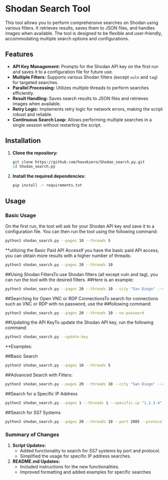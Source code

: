 # Shodan Search Tool

This tool allows you to perform comprehensive searches on Shodan using various filters. It retrieves results, saves them to JSON files, and handles images when available. The tool is designed to be flexible and user-friendly, accommodating multiple search options and configurations.

## Features

- **API Key Management:** Prompts for the Shodan API key on the first run and saves it to a configuration file for future use.
- **Multiple Filters:** Supports various Shodan filters (except `vuln` and `tag`) for targeted searches.
- **Parallel Processing:** Utilizes multiple threads to perform searches efficiently.
- **Result Handling:** Saves search results to JSON files and retrieves images when available.
- **Retry Logic:** Implements retry logic for network errors, making the script robust and reliable.
- **Continuous Search Loop:** Allows performing multiple searches in a single session without restarting the script.

## Installation

1. **Clone the repository:**
    ```bash
    git clone https://github.com/havokzero/Shodan_search.py.git
    cd Shodan_search.py
    ```

2. **Install the required dependencies:**
    ```bash
    pip install -r requirements.txt
    ```

## Usage

### Basic Usage

On the first run, the tool will ask for your Shodan API key and save it to a configuration file. You can then run the tool using the following command:

```bash
python3 shodan_search.py --pages 10 --threads 5
```

**utilizing the Basic Paid API AccessIf you have the basic paid API access, you can obtain more results with a higher number of threads:

```bash
python3 shodan_search.py --pages 20 --threads 10
```

##Using Shodan FiltersTo use Shodan filters (all except vuln and tag), you can run the tool with the desired filters. ##Here is an example:
```bash
python3 shodan_search.py --pages 20 --threads 10 --city "San Diego" --country "US" --http-title "Hacked"
```

##Searching for Open VNC or RDP ConnectionsTo search for connections such as VNC or RDP with no password, use the ##following command:
```bash
python3 shodan_search.py --pages 20 --threads 10 --no-password
```

##Updating the API KeyTo update the Shodan API key, run the following command:
```bash
python3 shodan_search.py --update-key
```

**Examples:

##Basic Search
```bash
python3 shodan_search.py --pages 10 --threads 5
```
##Advanced Search with Filters:
```bash
python3 shodan_search.py --pages 20 --threads 10 --city "San Diego" --country "US" --http-title "Hacked"
```
##Search for a Specific IP Address
```bash
python3 shodan_search.py --pages 1 --threads 1 --specific-ip "1.2.3.4"
```

##Search for SS7 Systems
```bash
python3 shodan_search.py --pages 20 --threads 10 --port 2905 --protocol ss7
```


### Summary of Changes

1. **Script Updates:** 
    - Added functionality to search for SS7 systems by port and protocol.
    - Simplified the usage for specific IP address searches.
2. **README.md Updates:** 
    - Included instructions for the new functionalities.
    - Improved formatting and added examples for specific searches
